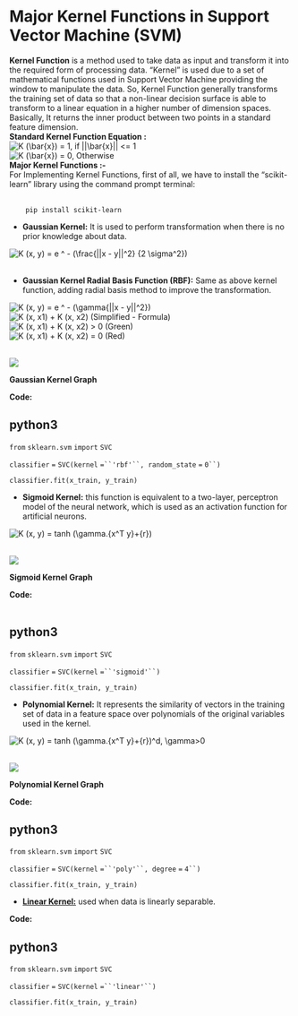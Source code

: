 ﻿# Major Kernel Functions in Support Vector Machine (SVM) 
**Kernel Function** is a method used to take data as input and transform it into the required form of processing data. “Kernel” is used due to a set of mathematical functions used in Support Vector Machine providing the window to manipulate the data. So, Kernel Function generally transforms the training set of data so that a non-linear decision surface is able to transform to a linear equation in a higher number of dimension spaces. Basically, It returns the inner product between two points in a standard feature dimension.   
**Standard Kernel Function Equation :**    
![K (\bar{x}) = 1, if ||\bar{x}|| <= 1 ](https://www.geeksforgeeks.org/wp-content/ql-cache/quicklatex.com-a862304d8b797326ff0502a70dec9993_l3.png "Rendered by QuickLaTeX.com")  
![K (\bar{x}) = 0, Otherwise ](https://www.geeksforgeeks.org/wp-content/ql-cache/quicklatex.com-4f0382bdef579dde1a847cb25893ab59_l3.png "Rendered by QuickLaTeX.com")  
**Major Kernel Functions :-**   
For Implementing Kernel Functions, first of all, we have to install the “scikit-learn” library using the command prompt terminal:   
 

```
    pip install scikit-learn
```


*   **Gaussian Kernel:** It is used to perform transformation when there is no prior knowledge about data.

![K (x, y) = e ^ - (\frac{||x - y||^2} {2 \sigma^2}) ](https://www.geeksforgeeks.org/wp-content/ql-cache/quicklatex.com-d7e7a69d8a516e737400e1735001c5fe_l3.png "Rendered by QuickLaTeX.com")  
 

*   **Gaussian Kernel Radial Basis Function (RBF):** Same as above kernel function, adding radial basis method to improve the transformation.

  
![K (x, y) = e ^ - (\gamma{||x - y||^2}) ](https://www.geeksforgeeks.org/wp-content/ql-cache/quicklatex.com-486d573e512569e1b017e352f98cb278_l3.png "Rendered by QuickLaTeX.com")  
![K (x, x1) + K (x, x2) (Simplified - Formula) ](https://www.geeksforgeeks.org/wp-content/ql-cache/quicklatex.com-a7ebed26a84a274239c3a1e94821bbce_l3.png "Rendered by QuickLaTeX.com")  
![K (x, x1) + K (x, x2) > 0 (Green) ](https://www.geeksforgeeks.org/wp-content/ql-cache/quicklatex.com-5bad2b7743405cf90885ae9d78f02671_l3.png "Rendered by QuickLaTeX.com")  
![K (x, x1) + K (x, x2) = 0 (Red) ](https://www.geeksforgeeks.org/wp-content/ql-cache/quicklatex.com-835887610f3ccde9d4d7623024d02e7b_l3.png "Rendered by QuickLaTeX.com")  
 

![](https://media.geeksforgeeks.org/wp-content/uploads/20200515140553/kernel.jpg)

**Gaussian Kernel Graph**

  
**Code:** 

python3
-------

`from` `sklearn.svm` `import` `SVC`

`classifier` `=` `SVC(kernel` `=``'rbf'``, random_state` `=` `0``)`

`classifier.fit(x_train, y_train)`

*   **Sigmoid Kernel:** this function is equivalent to a two-layer, perceptron model of the neural network, which is used as an activation function for artificial neurons.

![K (x, y) = tanh (\gamma.{x^T y}+{r}) ](https://www.geeksforgeeks.org/wp-content/ql-cache/quicklatex.com-4a5b8fb12ec6a016f21ec597af935205_l3.png "Rendered by QuickLaTeX.com")  
 

![](https://media.geeksforgeeks.org/wp-content/uploads/20200515150022/sigmoid.jpg)

**Sigmoid Kernel Graph**

  
**Code:**   
 

python3
-------

`from` `sklearn.svm` `import` `SVC`

`classifier` `=` `SVC(kernel` `=``'sigmoid'``)`

`classifier.fit(x_train, y_train)`

*   **Polynomial Kernel:** It represents the similarity of vectors in the training set of data in a feature space over polynomials of the original variables used in the kernel.

![K (x, y) = tanh (\gamma.{x^T y}+{r})^d, \gamma>0 ](https://www.geeksforgeeks.org/wp-content/ql-cache/quicklatex.com-5ff556b17c4ddba95f4dd9e186cde03e_l3.png "Rendered by QuickLaTeX.com")  
 

![](https://media.geeksforgeeks.org/wp-content/uploads/20200515150200/polynomial.jpg)

**Polynomial Kernel Graph**

  
**Code:**

python3
-------

`from` `sklearn.svm` `import` `SVC`

`classifier` `=` `SVC(kernel` `=``'poly'``, degree` `=` `4``)`

`classifier.fit(x_train, y_train)`

*   [**Linear Kernel:**](https://www.geeksforgeeks.org/creating-linear-kernel-svm-in-python/) used when data is linearly separable.

**Code:** 

python3
-------

`from` `sklearn.svm` `import` `SVC`

`classifier` `=` `SVC(kernel` `=``'linear'``)`

`classifier.fit(x_train, y_train)`

  
  


